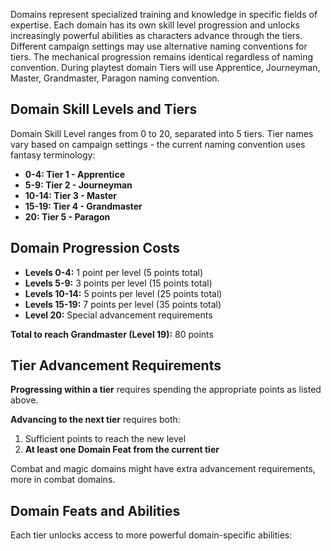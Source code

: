 Domains represent specialized training and knowledge in specific fields of expertise. Each domain has its own skill level progression and unlocks increasingly powerful abilities as characters advance through the tiers.
Different campaign settings may use alternative naming conventions for tiers.
The mechanical progression remains identical regardless of naming convention.
During playtest domain Tiers will use Apprentice, Journeyman, Master, Grandmaster, Paragon naming convention. 
## Domain Skill Levels and Tiers

Domain Skill Level ranges from 0 to 20, separated into 5 tiers. Tier names vary based on campaign settings - the current naming convention uses fantasy terminology:

- **0-4: Tier 1 - Apprentice**
- **5-9: Tier 2 - Journeyman**
- **10-14: Tier 3 - Master**
- **15-19: Tier 4 - Grandmaster**
- **20: Tier 5 - Paragon**

## Domain Progression Costs

- **Levels 0-4:** 1 point per level (5 points total)
- **Levels 5-9:** 3 points per level (15 points total)
- **Levels 10-14:** 5 points per level (25 points total)
- **Levels 15-19:** 7 points per level (35 points total)
- **Level 20:** Special advancement requirements

**Total to reach Grandmaster (Level 19):** 80 points

## Tier Advancement Requirements

**Progressing within a tier** requires spending the appropriate points as listed above.

**Advancing to the next tier** requires both:

1. Sufficient points to reach the new level
2. **At least one Domain Feat from the current tier**

Combat and magic domains might have extra advancement requirements, more in combat domains.
## Domain Feats and Abilities

Each tier unlocks access to more powerful domain-specific abilities:



